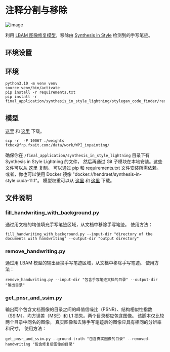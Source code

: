# 注释分割与移除 
![image](successful_removal_comparison.png)

利用 [LBAM 图像修复模型](https://github.com/Vious/LBAM_Pytorch)，移除由 [Synthesis in Style](https://github.com/hendraet/synthesis-in-style) 检测到的手写笔迹。

## 环境设置
## 环境 
```
python3.10 -m venv venv
source venv/bin/activate
pip install -r requirements.txt 
pip install -r final_application/synthesis_in_style_lightning/stylegan_code_finder/requirements.txt 
```

## 模型
[这里](https://drive.google.com/file/d/1O_bImshs5KXloh2Nd05TzmiQIqIlJw0i/view?usp=sharing) 和 [这里](https://drive.google.com/file/d/19daBLbYazgU6q2EaEdHudJqrkWSWYlqf/view?usp=sharing) 下载。

```
scp -r  -P 10067 ./weights fxbox@frp.fxait.com:/data/work/WPI_inpainting/  
```


确保你在 ```/final_application/synthesis_in_style_lightning``` 目录下有 Synthesis in Style Lightning 的文件，
然后再通过 Git 子模块在本地安装。这些文件可以从 [这里](https://github.com/adbu42/synthesis-in-style-lightning/tree/training_loop_to_lighning) 复制。
可以通过 pip 和 requirements.txt 文件安装所需依赖。
或者，你也可以使用 Docker 镜像 "docker://hendraet/synthesis-in-style:cuda-11.1"。
模型权重可以从 [这里](https://drive.google.com/file/d/1O_bImshs5KXloh2Nd05TzmiQIqIlJw0i/view?usp=sharing) 和 [这里](https://drive.google.com/file/d/19daBLbYazgU6q2EaEdHudJqrkWSWYlqf/view?usp=sharing) 下载。

## 文件说明

### fill_handwriting_with_background.py

通过用文档的均值填充手写笔迹区域，从文档中移除手写笔迹。
使用方法：
```
fill_handwriting_with_background.py --input-dir "directory of the documents with handwriting" --output-dir "output directory"
```

### remove_handwriting.py

通过用 LBAM 模型的输出替换手写笔迹区域，从文档中移除手写笔迹。
使用方法：
```
remove_handwriting.py --input-dir "包含手写笔迹文档的目录" --output-dir "输出目录"
```

### get_pnsr_and_ssim.py

输出两个包含文档图像的目录之间的峰值信噪比（PSNR）、结构相似性指数（SSIM）、均方误差（MSE）和 L1 损失。两个目录都应包含图像。
该脚本仅比较两个目录中同名的图像。
真实图像和去除手写笔迹后的图像应具有相同的分辨率和尺寸。
使用方法：
```
get_pnsr_and_ssim.py --ground-truth "包含真实图像的目录" --removed-handwriting "包含修复后图像的目录"
```
